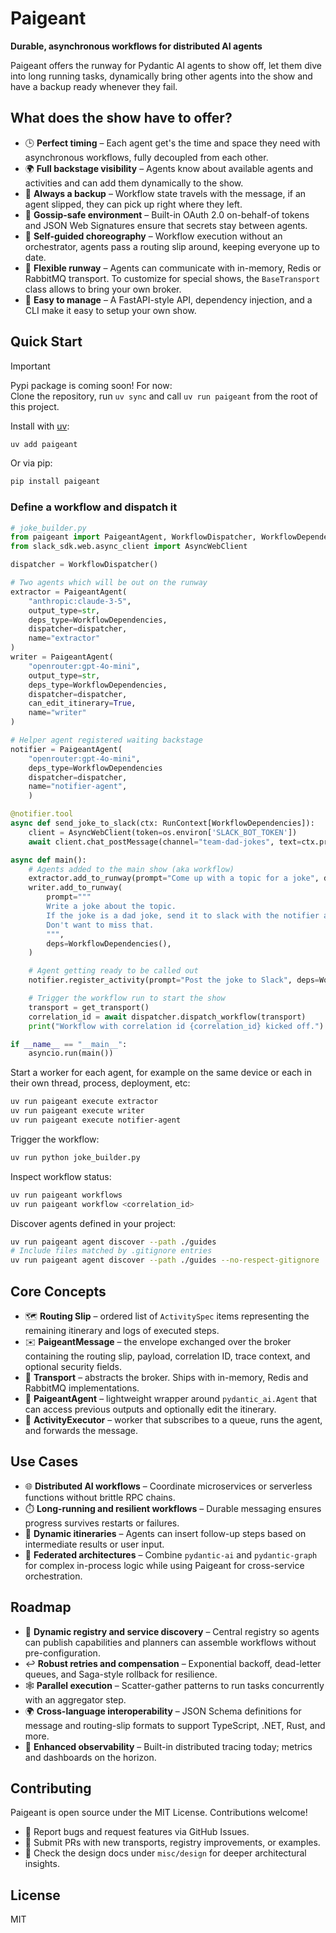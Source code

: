 # Paigeant

**Durable, asynchronous workflows for distributed AI agents**

Paigeant offers the runway for Pydantic AI agents to show off, let them dive into long running tasks, dynamically bring other agents into the show and have a backup ready whenever they fail. 

## What does the show have to offer?

- 🕒 **Perfect timing** – Each agent get's the time and space they need with asynchronous workflows, fully decoupled from each other.
- 🌍 **Full backstage visibility** – Agents know about available agents and activities and can add them dynamically to the show. 
- 💾 **Always a backup** – Workflow state travels with the message, if an agent slipped, they can pick up right where they left.
- 🔐 **Gossip-safe environment** – Built-in OAuth 2.0 on-behalf-of tokens and JSON Web Signatures ensure that secrets stay between agents.
- 👯 **Self-guided choreography** – Workflow execution without an orchestrator, agents pass a routing slip around, keeping everyone up to date.
- 👠 **Flexible runway** – Agents can communicate with in-memory, Redis or RabbitMQ transport. To customize for special shows, the `BaseTransport` class allows to bring your own broker.
- 🎯 **Easy to manage** – A FastAPI-style API, dependency injection, and a CLI make it easy to setup your own show.

## Quick Start
> [!IMPORTANT]
> Pypi package is coming soon! For now:   
> Clone the repository, run `uv sync` and call `uv run paigeant` from the root of this project.

Install with [uv](https://docs.astral.sh/uv/):

```bash
uv add paigeant
```

Or via pip:

```bash
pip install paigeant
```

### Define a workflow and dispatch it

```python
# joke_builder.py
from paigeant import PaigeantAgent, WorkflowDispatcher, WorkflowDependencies, get_transport    
from slack_sdk.web.async_client import AsyncWebClient

dispatcher = WorkflowDispatcher()

# Two agents which will be out on the runway
extractor = PaigeantAgent(
    "anthropic:claude-3-5",
    output_type=str,
    deps_type=WorkflowDependencies,
    dispatcher=dispatcher,
    name="extractor"
)
writer = PaigeantAgent(
    "openrouter:gpt-4o-mini",
    output_type=str,
    deps_type=WorkflowDependencies,
    dispatcher=dispatcher,
    can_edit_itinerary=True,
    name="writer"
)

# Helper agent registered waiting backstage
notifier = PaigeantAgent(
    "openrouter:gpt-4o-mini",
    deps_type=WorkflowDependencies
    dispatcher=dispatcher, 
    name="notifier-agent", 
    )

@notifier.tool
async def send_joke_to_slack(ctx: RunContext[WorkflowDependencies]):
    client = AsyncWebClient(token=os.environ['SLACK_BOT_TOKEN'])
    await client.chat_postMessage(channel="team-dad-jokes", text=ctx.previous_output)

async def main():
    # Agents added to the main show (aka workflow)
    extractor.add_to_runway(prompt="Come up with a topic for a joke", deps=WorkflowDependencies())
    writer.add_to_runway(
        prompt="""
        Write a joke about the topic.
        If the joke is a dad joke, send it to slack with the notifier agent.
        Don't want to miss that.
        """,
        deps=WorkflowDependencies(),
    )

    # Agent getting ready to be called out
    notifier.register_activity(prompt="Post the joke to Slack", deps=WorkflowDependencies())

    # Trigger the workflow run to start the show
    transport = get_transport()  
    correlation_id = await dispatcher.dispatch_workflow(transport)
    print("Workflow with correlation id {correlation_id} kicked off.")

if __name__ == "__main__":
    asyncio.run(main())
```

Start a worker for each agent, for example on the same device or each in their own thread, process, deployment, etc:

```bash
uv run paigeant execute extractor
uv run paigeant execute writer
uv run paigeant execute notifier-agent
```

Trigger the workflow:
```bash
uv run python joke_builder.py
```

Inspect workflow status:

```bash
uv run paigeant workflows
uv run paigeant workflow <correlation_id>
```

Discover agents defined in your project:

```bash
uv run paigeant agent discover --path ./guides
# Include files matched by .gitignore entries
uv run paigeant agent discover --path ./guides --no-respect-gitignore
```

## Core Concepts

- 🗺️ **Routing Slip** – ordered list of `ActivitySpec` items representing the remaining itinerary and logs of executed steps.
- ✉️ **PaigeantMessage** – the envelope exchanged over the broker containing the routing slip, payload, correlation ID, trace context, and optional security fields.
- 📮 **Transport** – abstracts the broker. Ships with in-memory, Redis and RabbitMQ implementations.
- 🤖 **PaigeantAgent** – lightweight wrapper around `pydantic_ai.Agent` that can access previous outputs and optionally edit the itinerary.
- 👷 **ActivityExecutor** – worker that subscribes to a queue, runs the agent, and forwards the message.

## Use Cases

- 🌐 **Distributed AI workflows** – Coordinate microservices or serverless functions without brittle RPC chains.
- ⏱️ **Long-running and resilient workflows** – Durable messaging ensures progress survives restarts or failures.
- 🔄 **Dynamic itineraries** – Agents can insert follow-up steps based on intermediate results or user input.
- 🤝 **Federated architectures** – Combine `pydantic-ai` and `pydantic-graph` for complex in-process logic while using Paigeant for cross-service orchestration.

## Roadmap

- 📇 **Dynamic registry and service discovery** – Central registry so agents can publish capabilities and planners can assemble workflows without pre-configuration.
- ↩️ **Robust retries and compensation** – Exponential backoff, dead-letter queues, and Saga-style rollback for resilience.
- 🕸️ **Parallel execution** – Scatter-gather patterns to run tasks concurrently with an aggregator step.
- 🌍 **Cross-language interoperability** – JSON Schema definitions for message and routing-slip formats to support TypeScript, .NET, Rust, and more.
- 👀 **Enhanced observability** – Built-in distributed tracing today; metrics and dashboards on the horizon.

## Contributing

Paigeant is open source under the MIT License. Contributions welcome!

- 🐞 Report bugs and request features via GitHub Issues.
- 🔧 Submit PRs with new transports, registry improvements, or examples.
- 📖 Check the design docs under `misc/design` for deeper architectural insights.

## License

MIT

